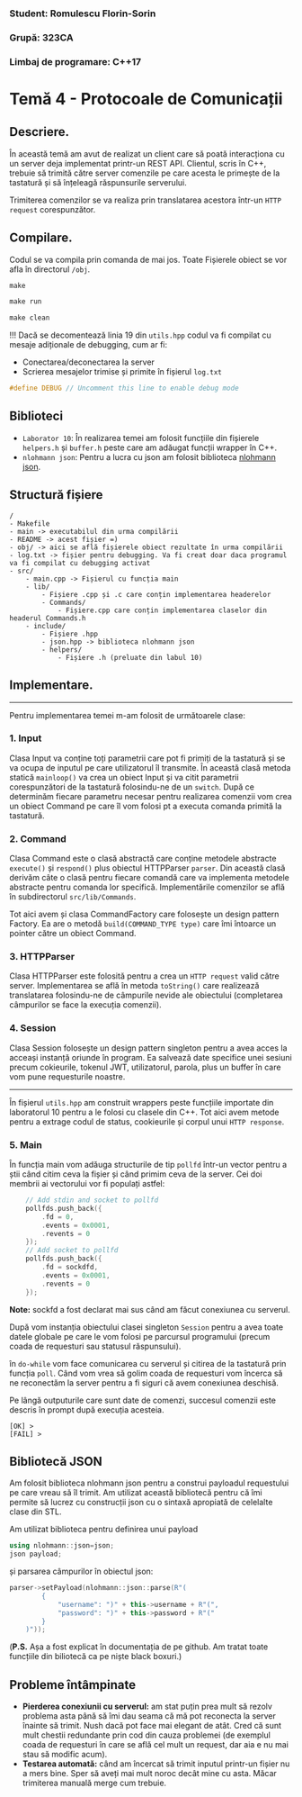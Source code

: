 ### Student: Romulescu Florin-Sorin
### Grupă: 323CA
### Limbaj de programare: C++17


# Temă 4 - Protocoale de Comunicații

## Descriere.
În această temă am avut de realizat un client care să poată interacționa cu un server deja implementat printr-un REST API. Clientul, scris în C++, trebuie să trimită către server comenzile pe care acesta le primește de la tastatură și să înțeleagă răspunsurile serverului.

Trimiterea comenzilor se va realiza prin translatarea acestora într-un `HTTP request` corespunzător.

## Compilare.

Codul se va compila prin comanda de mai jos. Toate Fișierele obiect se vor afla în directorul `/obj`.
```Makefile
make
```

```Makefile
make run
```
```Makefile
make clean
```
!!! Dacă se decomentează linia 19 din `utils.hpp` codul va fi compilat cu mesaje adiționale de debugging, cum ar fi:

- Conectarea/deconectarea la server
- Scrierea mesajelor trimise și primite în fișierul `log.txt`

```C++
#define DEBUG // Uncomment this line to enable debug mode
```

## Biblioteci
- `Laborator 10`: În realizarea temei am folosit funcțiile din fișierele `helpers.h` și `buffer.h` peste care am adăugat funcții wrapper în C++.
- `nlohmann json`: Pentru a lucra cu json am folosit biblioteca [nlohmann json](https://github.com/nlohmann/json).

## Structură fișiere
    /
    - Makefile
    - main -> executabilul din urma compilării
    - README -> acest fișier =)
    - obj/ -> aici se află fișierele obiect rezultate în urma compilării
    - log.txt -> fișier pentru debugging. Va fi creat doar daca programul va fi compilat cu debugging activat
    - src/
        - main.cpp -> Fișierul cu funcția main
        - lib/
            - Fișiere .cpp și .c care conțin implementarea headerelor
            - Commands/
                - Fișiere.cpp care conțin implementarea claselor din headerul Commands.h
        - include/
            - Fișiere .hpp
            - json.hpp -> biblioteca nlohmann json
            - helpers/
                - Fișiere .h (preluate din labul 10)

## Implementare.
---
Pentru implementarea temei m-am folosit de următoarele clase:

### 1. Input
Clasa Input va conține toți parametrii care pot fi primiți de la tastatură și se va ocupa de inputul pe care utilizatorul îl transmite.
În această clasă metoda statică `mainloop()` va crea un obiect Input și va citit parametrii corespunzători de la tastatură folosindu-ne de un `switch`. După ce determinăm fiecare parametru necesar pentru realizarea comenzii vom crea un obiect Command pe care îl vom folosi pt a executa comanda primită la tastatură.

### 2. Command
Clasa Command este o clasă abstractă care conține metodele abstracte `execute()` și `respond()` plus obiectul HTTPParser `parser`. Din această clasă derivăm câte o clasă pentru fiecare comandă care va implementa metodele abstracte pentru comanda lor specifică. Implementările comenzilor se află în subdirectorul `src/lib/Commands`.

Tot aici avem și clasa CommandFactory care folosește un design pattern Factory. Ea are o metodă `build(COMMAND_TYPE type)` care îmi întoarce un pointer către un obiect Command.

### 3. HTTPParser
Clasa HTTPParser este folosită pentru a crea un `HTTP request` valid către server. Implementarea se află în metoda `toString()` care realizează translatarea folosindu-ne de câmpurile nevide ale obiectului (completarea câmpurilor se face la execuția comenzii).

### 4. Session
Clasa Session folosește un design pattern singleton pentru a avea acces la acceași instanță oriunde în program. Ea salvează date specifice unei sesiuni precum cokieurile, tokenul JWT, utilizatorul, parola, plus un buffer în care vom pune requesturile noastre.

---
În fișierul `utils.hpp` am construit wrappers peste funcțiile importate din laboratorul 10 pentru a le folosi cu clasele din C++. Tot aici avem metode pentru a extrage codul de status, cookieurile și corpul unui `HTTP response`.

### 5. Main
În funcția main vom adăuga structurile de tip `pollfd` într-un vector pentru a știi când citim ceva la fișier și când primim ceva de la server. Cei doi membrii ai vectorului vor fi populați astfel:
```C++
    // Add stdin and socket to pollfd
    pollfds.push_back({
        .fd = 0,
        .events = 0x0001,
        .revents = 0
    });
    // Add socket to pollfd
    pollfds.push_back({
        .fd = sockdfd,
        .events = 0x0001,
        .revents = 0
    });
```
**Note:** sockfd a fost declarat mai sus când am făcut conexiunea cu serverul.

După vom instanția obiectului clasei singleton `Session` pentru a avea toate datele globale pe care le vom folosi pe parcursul programului (precum coada de requesturi sau statusul răspunsului).

în `do-while` vom face comunicarea cu serverul și citirea de la tastatură prin funcția `poll`. Când vom vrea să golim coada de requesturi vom încerca să ne reconectăm la server pentru a fi siguri că avem conexiunea deschisă.

Pe lângă outputurile care sunt date de comenzi, succesul comenzii este descris în prompt după execuția acesteia.

```
[OK] > 
[FAIL] > 
```

## Bibliotecă JSON
Am folosit biblioteca nlohmann json pentru a construi payloadul requestului pe care vreau să îl trimit. Am utilizat această bibliotecă pentru că îmi permite să lucrez cu construcții json cu o sintaxă apropiată de celelalte clase din STL.

Am utilizat biblioteca pentru definirea unui payload
```C++
using nlohmann::json=json;
json payload;
```
și parsarea câmpurilor în obiectul json:
```C++
parser->setPayload(nlohmann::json::parse(R"(
        {
            "username": ")" + this->username + R"(",
            "password": ")" + this->password + R"("
        }
    )"));
```
(**P.S.** Așa a fost explicat în documentația de pe github. Am tratat toate funcțiile din biliotecă ca pe niște black boxuri.)

## Probleme întâmpinate
- **Pierderea conexiunii cu serverul:** am stat puțin prea mult să rezolv problema asta până să îmi dau seama că mă pot reconecta la server înainte să trimit. Nush dacă pot face mai elegant de atât. Cred că sunt mult chestii redundante prin cod din cauza problemei (de exemplul coada de requesturi în care se află cel mult un request, dar aia e nu mai stau să modific acum).
- **Testarea automată:** când am încercat să trimit inputul printr-un fișier nu a mers bine. Sper să aveți mai mult noroc decât mine cu asta. Măcar trimiterea manuală merge cum trebuie.

